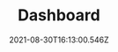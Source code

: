 ---
title: Dashboard
slug: dashboard
description: 
date: '2021-08-30T16:13:00.546Z'
lastmod: '2021-08-30T16:13:01.763Z'
weight: 3
---